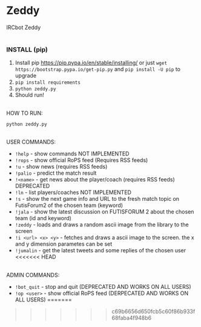 # Zeddy

IRCbot Zeddy
<br><br>

### INSTALL (pip)

01. Install pip https://pip.pypa.io/en/stable/installing/ or just `wget https://bootstrap.pypa.io/get-pip.py` and `pip install -U pip` to upgrade
02. `pip install requirements`
03. `python zeddy.py`
04. Should run! 

<br>
HOW TO RUN:

    python zeddy.py

<br>
USER COMMANDS:
<br>

* `!help`             -  show commands NOT IMPLEMENTED
* `!rops`             -  show official RoPS feed (Requires RSS feeds)
* `!u`                -  show news (requires RSS feeds)
* `!palio`            -  predict the match result
* `!<name>`           -  get news about the player/coach (requires RSS feeds) DEPRECATED
* `!ln`               -  list players/coaches NOT IMPLEMENTED
* `!s`                -  show the next game info and URL to the fresh match topic on FutisForum2 of the chosen team (keyword)
* `!jala`             -  show the latest discussion on FUTISFORUM 2 about the chosen team (id and keyword)
* `!zeddy`            - loads and draws a random ascii image from the library to the screen
* `!i <url> <x> <y>`  - fetches and draws a ascii image to the screen. the x and y dimension parametes can be set
* `!jumalin`          - get the latest tweets and some replies of the chosen user
<<<<<<< HEAD

<br>
ADMIN COMMANDS:
<br>

* `!bot_quit`         -  stop and quit (DEPRECATED AND WORKS ON ALL USERS)
* `!op <user>`        -  show official RoPS feed (DERPECATED AND WORKS ON ALL USERS)
=======
>>>>>>> c69b6656d650fcb5c60f86b933f68faba4f948b6
